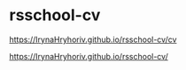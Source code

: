 # rsschool-cv

https://IrynaHryhoriv.github.io/rsschool-cv/cv

https://IrynaHryhoriv.github.io/rsschool-cv/